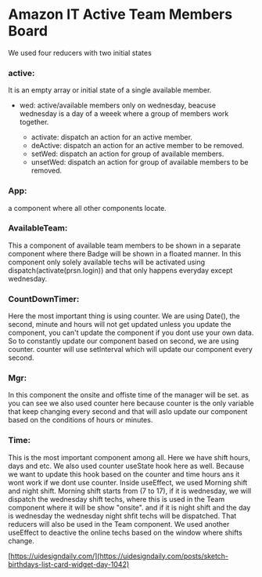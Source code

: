 # Amazon IT Active Team Members Board

We used four reducers with two initial states

### active: 
It is an empty array or initial state of a single available member.
- wed: active/available members only on wednesday, beacuse wednesday is a day of a weeek where a group of members work together.

  - activate: dispatch an action for an active member.
  - deActive: dispatch an action for an active member to be removed.
  - setWed: dispatch an action for group of available members.
  - unsetWed: dispatch an action for group of available members to be removed.

### App: 
a component where all other components locate.
### AvailableTeam: 
This a component of available team members to be shown in a separate component where there Badge will be shown in a floated manner. In this component only solely available techs will be activated using dispatch(activate(prsn.login)) and that only happens everyday except wednesday.
### CountDownTimer: 
Here the most important thing is using counter. We are using Date(), the second, minute and hours will not get updated unless you update the component, you can't update the component if you dont use your own data. So to constantly update our component based on second, we are using counter. counter will use setInterval which will update our component every second.
### Mgr: 
In this component the onsite and offiste time of the manager will be set. as you can see we also used counter here because counter is the only variable that keep changing every second and that will aslo update our component based on the conditions of hours or minutes.
### Time: 
This is the most important component among all. Here we have shift hours, days and etc. We also used counter useState hook here as well. Because we want to update this hook based on the counter and time hours ans it wont work if we dont use counter. Inside useEffect, we used Morning shift and night shift. Morning shift starts from (7 to 17), if it is wednesday, we will dispatch the wednesday shift techs, where this is used in the Team component where it will be show "onsite". and if it is night shift and the day is wednesday the wednesday night shfit techs will be dispatched. That reducers will also be used in the Team component.
We used another useEffect to deactive the online techs based on the window where shifts change.

[https://uidesigndaily.com/](https://uidesigndaily.com/posts/sketch-birthdays-list-card-widget-day-1042)

